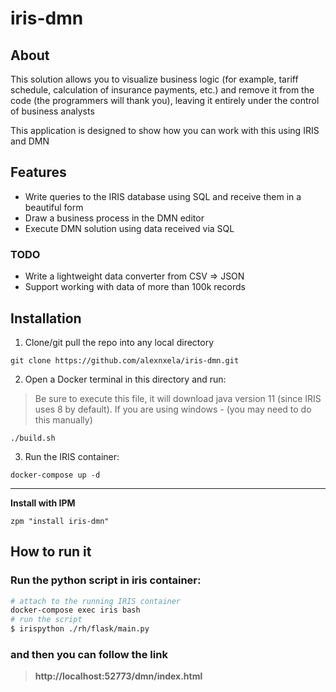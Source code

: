 # iris-dmn

## About
This solution allows you to visualize business logic (for example, tariff schedule, calculation of insurance payments, etc.) and remove it from the code (the programmers will thank you), leaving it entirely under the control of business analysts

This application is designed to show how you can work with this using IRIS and DMN

## Features
* Write queries to the IRIS database using SQL and receive them in a beautiful form
* Draw a business process in the DMN editor
* Execute DMN solution using data received via SQL

### TODO
* Write a lightweight data converter from CSV => JSON
* Support working with data of more than 100k records

## Installation
1. Clone/git pull the repo into any local directory

```
git clone https://github.com/alexnxela/iris-dmn.git
```
2. Open a Docker terminal in this directory and run:
> Be sure to execute this file, it will download java version 11 (since IRIS uses 8 by default). If you are using windows - (you may need to do this manually)

```
./build.sh
```

3. Run the IRIS container:

```
docker-compose up -d
```
---
**Install with IPM**
```objectscript
zpm "install iris-dmn"
```


## How to run it
### Run the python script in iris container:

```bash
# attach to the running IRIS container
docker-compose exec iris bash
# run the script
$ irispython ./rh/flask/main.py
```
### and then you can follow the link
>**http://localhost:52773/dmn/index.html**